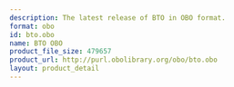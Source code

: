 ```yaml
---
description: The latest release of BTO in OBO format.
format: obo
id: bto.obo
name: BTO OBO
product_file_size: 479657
product_url: http://purl.obolibrary.org/obo/bto.obo
layout: product_detail
---
```

